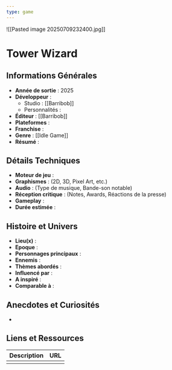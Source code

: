 ```yaml
---
type: game
---
```

![[Pasted image 20250709232400.jpg]]
# Tower Wizard

## Informations Générales

- **Année de sortie** : 2025
- **Développeur** : 
	- Studio : [[Barribob]]
	- Personnalités : 
- **Éditeur** : [[Barribob]]
- **Plateformes** : 
- **Franchise** : 
- **Genre** : [[Idle Game]]
- **Résumé** : 

## Détails Techniques
- **Moteur de jeu** : 
- **Graphismes** : (2D, 3D, Pixel Art, etc.)
- **Audio** : (Type de musique, Bande-son notable)
- **Réception critique** : (Notes, Awards, Réactions de la presse)
- **Gameplay** :
- **Durée estimée** : 

## Histoire et Univers
- **Lieu(x)** : 
- **Epoque** : 
- **Personnages principaux** : 
- **Ennemis** :
- **Thèmes abordés** : 
- **Influencé par** :
- **A inspiré** : 
- **Comparable à** :
## Anecdotes et Curiosités
- 
## Liens et Ressources

| Description | URL |
| ----------- | --- |
|             |     |
